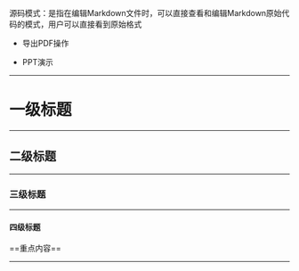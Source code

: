 
源码模式：是指在编辑Markdown文件时，可以直接查看和编辑Markdown原始代码的模式，用户可以直接看到原始格式


- 导出PDF操作

- PPT演示

---
# 一级标题


---
## 二级标题


---
### 三级标题

---
#### 四级标题

==重点内容==

---

